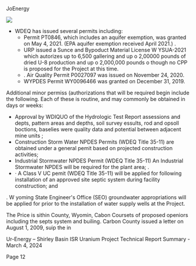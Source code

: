 JoEnergy

![](_page_0_Picture_1.jpeg)

- WDEQ has issued several permits including:
	- Permit PT0846, which includes an aquifer exemption, was granted on May 4, 2021. (EPA aquifer exemption received April 2021.) .
	- URP issued a Sunce and Bypoduct Material License W YSUA-2021 which autorizes up to 6,500 gallering and up o 2,00000 pounds of dried U-8 production and up o 2,000,000 pounds o though no CPP is proposed for the Project at this time.
	- . Air Quality Permit P0027097 was issued on November 24, 2020.
	- WYPDES Permit WY0096466 was granted on December 31, 2019.

Additional minor permiss (authorizations that will be required begin include the following. Each of these is routine, and may commonly be obtained in days or weeks:

- Approval by WDIQUO of the Hydrologic Test Report assessions and depts, pattern areas and depths, soil survey essults, rod and opsoll boctions, baselies were quality data and potential between adjacent mine units ;
- Construction Storm Water NPDES Permits (WDEQ Title 35-11) are obtained under a general pemit based on projected construction activities;
- Industrial Stormwater NPDES Permit (WDEQ Title 35-11) An Industrial Stormwater NPDES will be required for the plant area; .
- · A Class V UC pemit (WDEQ Title 35-11) will be applied for following installation of an approved site septic system during facility construction; and

. W yoming State Engineer's Office (SEO) groundwater appropriations will be applied for prior to the installation of water supply wells at the Project.

The Price is sithin County, Wyomin, Cabon Coursets of proposed openiors including the septs system and builing. Carbon County issued a letter on August 1, 2009, suip the in

Ur-Energy – Shirley Basin ISR Uranium Project Technical Report Summary - March 4, 2024

Page 12